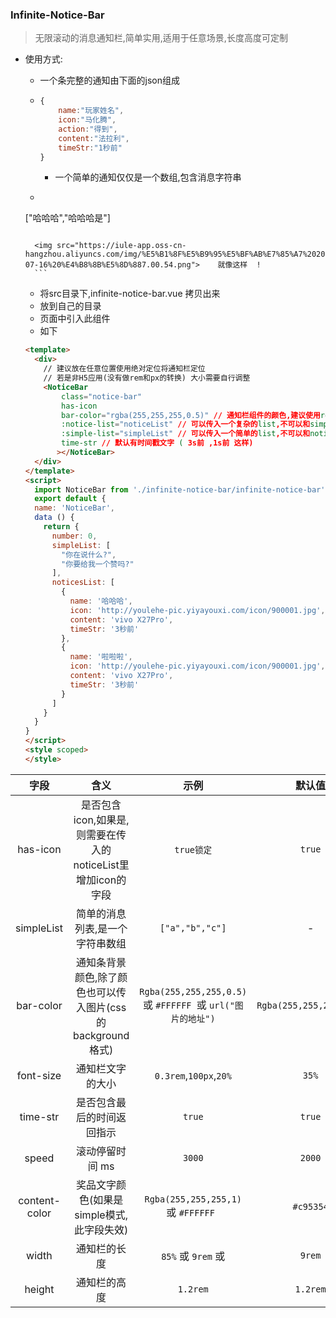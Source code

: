 ### Infinite-Notice-Bar

> 无限滚动的消息通知栏,简单实用,适用于任意场景,长度高度可定制 

- 使用方式:
  - 一个条完整的通知由下面的json组成 

  - ```javascript
    {
        name:"玩家姓名",
        icon:"马化腾",
        action:"得到",
        content:"法拉利",
        timeStr:"1秒前"
    }
  	```
  	- 一个简单的通知仅仅是一个数组,包含消息字符串
   - ```javascript
    ["哈哈哈","哈哈哈是"]
    ``` 
  	```
  		<img src="https://iule-app.oss-cn-hangzhou.aliyuncs.com/img/%E5%B1%8F%E5%B9%95%E5%BF%AB%E7%85%A7%202019-07-16%20%E4%B8%8B%E5%8D%887.00.54.png">    就像这样  !
		```
		
	- 将src目录下,infinite-notice-bar.vue 拷贝出来
  - 放到自己的目录
  - 页面中引入此组件
  - 如下


  ```html
  <template>
    <div>
      // 建议放在任意位置使用绝对定位将通知栏定位 
      // 若是非H5应用(没有做rem和px的转换) 大小需要自行调整
      <NoticeBar
          class="notice-bar"
          has-icon
          bar-color="rgba(255,255,255,0.5)" // 通知栏组件的颜色,建议使用rgba,可以设置透明度,最后一位0.5即是透明度
          :notice-list="noticeList" // 可以传入一个复杂的list,不可以和simple-list共存
          :simple-list="simpleList" // 可以传入一个简单的list,不可以和notice-list共存
          time-str // 默认有时间戳文字 ( 3s前 ,1s前 这样) 
         ></NoticeBar>
    </div>	
  </template>
  <script>
    import NoticeBar from './infinite-notice-bar/infinite-notice-bar'
    export default {
    name: 'NoticeBar',
    data () {
      return {
        number: 0,
        simpleList: [
          "你在说什么?",
          "你要给我一个赞吗?"
        ],
        noticesList: [
          {
            name: '哈哈哈',
            icon: 'http://youlehe-pic.yiyayouxi.com/icon/900001.jpg',
            content: 'vivo X27Pro',
            timeStr: '3秒前'
          },
          {
            name: '啦啦啦',
            icon: 'http://youlehe-pic.yiyayouxi.com/icon/900001.jpg',
            content: 'vivo X27Pro',
            timeStr: '3秒前'
          }
        ]
      }
    }
  }
  </script>
  <style scoped>
  </style>
  ```

|     字段      |                             含义                             |                             示例                             |         默认值          |
| :-----------: | :----------------------------------------------------------: | :----------------------------------------------------------: | :---------------------: |
|   has-icon    | 是否包含icon,如果是,则需要在传入的noticeList里增加icon的字段 |                          `true锁定`                          |         `true`          |
|  simpleList   |               简单的消息列表,是一个字符串数组                |                       `["a","b","c"]`                        |            -            |
|   bar-color   |  通知条背景颜色,除了颜色也可以传入图片(css的background格式)  | ```Rgba(255,255,255,0.5)```  或 `#FFFFFF `或  `url("图片的地址")` | `Rgba(255,255,255,0.5)` |
|   font-size   |                       通知栏文字的大小                       |                    `0.3rem`,`100px`,`20%`                    |          `35%`          |
|   time-str    |                  是否包含最后的时间返回指示                  |                            `true`                            |         `true`          |
|     speed     |                       滚动停留时间 ms                        |                            `3000`                            |         `2000`          |
| content-color |          奖品文字颜色(如果是simple模式,此字段失效)           |             `Rgba(255,255,255,1)` 或 `#FFFFFF `              |        `#c95354`        |
|     width     |                         通知栏的长度                         |                      `85%` 或 `9rem` 或                      |         `9rem`          |
|    height     |                         通知栏的高度                         |                           `1.2rem`                           |        `1.2rem`         |




